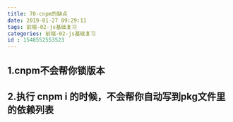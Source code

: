 ```yaml
---
title: 78-cnpm的缺点
date: 2019-01-27 09:29:11
tags: 前端-02-js基础复习
categories: 前端-02-js基础复习
id : 1548552553523
---
```

## 1.cnpm不会帮你锁版本
## 2.执行 cnpm i 的时候，不会帮你自动写到pkg文件里的依赖列表
